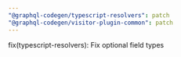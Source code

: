 ```yaml
---
"@graphql-codegen/typescript-resolvers": patch
"@graphql-codegen/visitor-plugin-common": patch
---
```


fix(typescript-resolvers): Fix optional field types

